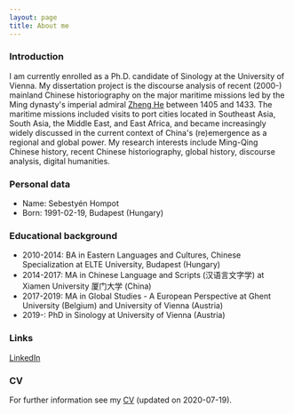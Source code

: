 ```yaml
---
layout: page
title: About me
---
```


### Introduction
I am currently enrolled as a Ph.D. candidate of Sinology at the University of Vienna. My dissertation project is the discourse analysis of recent (2000-) mainland Chinese historiography on the major maritime missions led by the Ming dynasty's imperial admiral [Zheng He](https://en.wikipedia.org/wiki/Zheng_He) between 1405 and 1433. The maritime missions included visits to port cities located in Southeast Asia, South Asia, the Middle East, and East Africa, and became increasingly widely discussed in the current context of China's (re)emergence as a regional and global power. My research interests include Ming-Qing Chinese history, recent Chinese historiography, global history, discourse analysis, digital humanities.  


### Personal data
* Name: Sebestyén Hompot
* Born: 1991-02-19, Budapest (Hungary)  


### Educational background
* 2010-2014: BA in Eastern Languages and Cultures, Chinese Specialization at ELTE University, Budapest (Hungary)
* 2014-2017: MA in Chinese Language and Scripts (汉语言文字学) at Xiamen University 厦门大学 (China)
* 2017-2019: MA in Global Studies - A European Perspective at Ghent University (Belgium) and University of Vienna (Austria)
* 2019-: PhD in Sinology at University of Vienna (Austria)  


### Links
[LinkedIn](https://www.linkedin.com/in/sebesty%C3%A9n-hompot-84b00ba1/)  


### CV
For further information see my [CV]() (updated on 2020-07-19).


